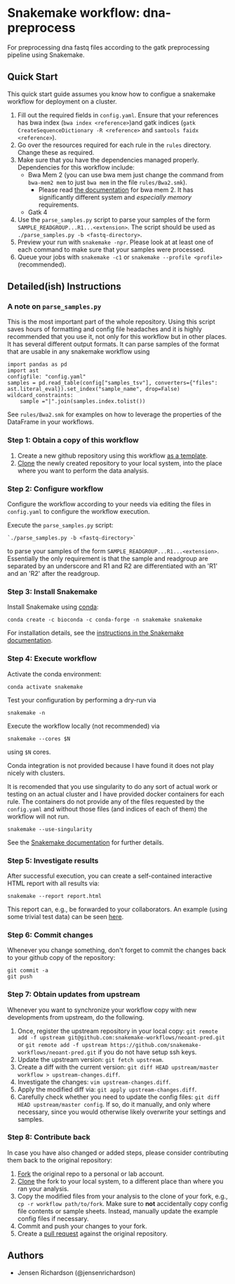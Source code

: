 # Snakemake workflow: dna-preprocess
For preprocessing dna fastq files according to the gatk preprocessing pipeline using Snakemake.

## Quick Start
This quick start guide assumes you know how to configue a snakemake workflow for deployment on a cluster.
1. Fill out the required fields in `config.yaml`. Ensure that your references has bwa index (`bwa index <reference>`)and gatk indices (`gatk CreateSequenceDictionary -R <reference>` and `samtools faidx <reference>`).
2. Go over the resources required for each rule in the `rules` directory. Change these as required.
3. Make sure that you have the dependencies managed properly. Dependencies for this workflow include:
    * Bwa Mem 2 (you can use bwa mem just change the command from `bwa-mem2 mem` to just `bwa mem` in the file `rules/Bwa2.smk`).
        * Please read [the documentation](https://github.com/bwa-mem2/bwa-mem2) for bwa mem 2.
        It has significantly different system and *especially memory* requirements.
    * Gatk 4
4. Use the `parse_samples.py` script to parse your samples of the form `SAMPLE_READGROUP...R1...<extension>`.
The script should be used as `./parse_samples.py -b <fastq-directory>`.
5. Preview your run with `snakemake -npr`. Please look at at least one of each command to make sure that your samples were processed.
6. Queue your jobs with `snakemake -c1` or `snakemake --profile <profile>` (recommended).

## Detailed(ish) Instructions
### A note on `parse_samples.py`
This is the most important part of the whole repository.
Using this script saves hours of formatting and config file headaches and it is highly recommended that you use it, not only for this workflow but in other places.
It has several different output formats.
It can parse samples of the format that are usable in any snakemake workflow using
```
import pandas as pd
import ast
configfile: "config.yaml"
samples = pd.read_table(config["samples_tsv"], converters={"files": ast.literal_eval}).set_index("sample_name", drop=False)
wildcard_constraints:
    sample ="|".join(samples.index.tolist())
```
See `rules/Bwa2.smk` for examples on how to leverage the properties of the DataFrame in your workflows.

### Step 1: Obtain a copy of this workflow

1. Create a new github repository using this workflow [as a template](https://help.github.com/en/articles/creating-a-repository-from-a-template).
2. [Clone](https://help.github.com/en/articles/cloning-a-repository) the newly created repository to your local system, into the place where you want to perform the data analysis.

### Step 2: Configure workflow

Configure the workflow according to your needs via editing the files in `config.yaml` to configure the workflow execution.

Execute the `parse_samples.py` script:

    `./parse_samples.py -b <fastq-directory>`
    
to parse your samples of the form `SAMPLE_READGROUP...R1...<extension>`. Essentially the only requirement is that the sample and readgroup are separated by an underscore and R1 and R2 are differentiated with an 'R1' and an 'R2' after the readgroup.

### Step 3: Install Snakemake

Install Snakemake using [conda](https://conda.io/projects/conda/en/latest/user-guide/install/index.html):

    conda create -c bioconda -c conda-forge -n snakemake snakemake

For installation details, see the [instructions in the Snakemake documentation](https://snakemake.readthedocs.io/en/stable/getting_started/installation.html).

### Step 4: Execute workflow

Activate the conda environment:

    conda activate snakemake

Test your configuration by performing a dry-run via

    snakemake -n

Execute the workflow locally (not recommended) via

    snakemake --cores $N

using `$N` cores.

Conda integration is not provided because I have found it does not play nicely with clusters.

It is recomended that you use singularity to do any sort of actual work or testing on an actual cluster and I have provided docker containers for each rule. The containers do not provide any of the files requested by the `config.yaml` and without those files (and indices of each of them) the workflow will not run.

    snakemake --use-singularity

See the [Snakemake documentation](https://snakemake.readthedocs.io/en/stable/executable.html) for further details.

### Step 5: Investigate results

After successful execution, you can create a self-contained interactive HTML report with all results via:

    snakemake --report report.html

This report can, e.g., be forwarded to your collaborators.
An example (using some trivial test data) can be seen [here](https://cdn.rawgit.com/snakemake-workflows/rna-seq-kallisto-sleuth/master/.test/report.html).

### Step 6: Commit changes

Whenever you change something, don't forget to commit the changes back to your github copy of the repository:

    git commit -a
    git push

### Step 7: Obtain updates from upstream

Whenever you want to synchronize your workflow copy with new developments from upstream, do the following.

1. Once, register the upstream repository in your local copy: `git remote add -f upstream git@github.com:snakemake-workflows/neoant-pred.git` or `git remote add -f upstream https://github.com/snakemake-workflows/neoant-pred.git` if you do not have setup ssh keys.
2. Update the upstream version: `git fetch upstream`.
3. Create a diff with the current version: `git diff HEAD upstream/master workflow > upstream-changes.diff`.
4. Investigate the changes: `vim upstream-changes.diff`.
5. Apply the modified diff via: `git apply upstream-changes.diff`.
6. Carefully check whether you need to update the config files: `git diff HEAD upstream/master config`. If so, do it manually, and only where necessary, since you would otherwise likely overwrite your settings and samples.


### Step 8: Contribute back

In case you have also changed or added steps, please consider contributing them back to the original repository:

1. [Fork](https://help.github.com/en/articles/fork-a-repo) the original repo to a personal or lab account.
2. [Clone](https://help.github.com/en/articles/cloning-a-repository) the fork to your local system, to a different place than where you ran your analysis.
3. Copy the modified files from your analysis to the clone of your fork, e.g., `cp -r workflow path/to/fork`. Make sure to **not** accidentally copy config file contents or sample sheets. Instead, manually update the example config files if necessary.
4. Commit and push your changes to your fork.
5. Create a [pull request](https://help.github.com/en/articles/creating-a-pull-request) against the original repository.


## Authors

* Jensen Richardson (@jensenrichardson)